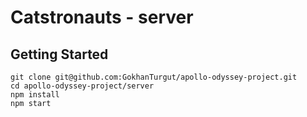 # Catstronauts - server

## Getting Started

```
git clone git@github.com:GokhanTurgut/apollo-odyssey-project.git
cd apollo-odyssey-project/server
npm install
npm start
```
